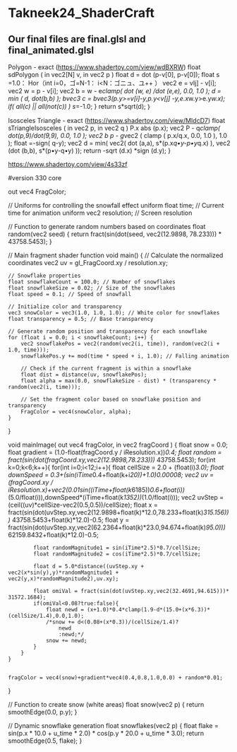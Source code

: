 # Takneek24_ShaderCraft

## Our final files are final.glsl and final_animated.glsl


Polygon - exact (https://www.shadertoy.com/view/wdBXRW)
float
sdPolygon ( in vec2[N] v,
in vec2 p )
float d = dot (p-v[0], p-v[0]);
float s =1.0：
Hor（int i=0，ゴ=N-1：
i<N：ゴニュ、ユ++ ）
vec2 e = vIj] - v[i];
vec2 w =
p - v[i];
vec2 b = w - e*clamp(
dot (w, e) /dot (e,e), 0.0, 1.0 );
d = min ( d, dot(b,b) );
bvec3 c = bvec3(p.y>=v[i]-y,p.y<v[j] -y,e.x*w.y>e.y*w.x);
if( all(c) || all(not(c)) ) s*=-1.0;
}
return
s*sqrt(d);
｝




Isosceles Triangle - exact (https://www.shadertoy.com/view/MIdcD7)
float sTriangleIsosceles ( in vec2 p, in vec2 q )
P.x
abs (p.x);
vec2
P - q*clamp( dot(p,9)/dot(9,9), 0.0, 1.0 );
vec2
b
p - g*vec2 ( clamp ( p.x/q.x, 0.0, 1.0 ), 1.0 );
float
=-sign( q-y);
vec2
d = min( vec2( dot (a,a), s*(p.x*q•y-p•y*q.x) ),
vec2 (dot (b,b), s*(p•y-q•y) ));
return -sqrt (d.x) *sign (d.y);
}




https://www.shadertoy.com/view/4s33zf





#version 330 core

out vec4 FragColor;

// Uniforms for controlling the snowfall effect
uniform float time; // Current time for animation
uniform vec2 resolution; // Screen resolution

// Function to generate random numbers based on coordinates
float random(vec2 seed) {
    return fract(sin(dot(seed, vec2(12.9898, 78.233))) * 43758.5453);
}

// Main fragment shader function
void main()
{
    // Calculate the normalized coordinates
    vec2 uv = gl_FragCoord.xy / resolution.xy;

    // Snowflake properties
    float snowflakeCount = 100.0; // Number of snowflakes
    float snowflakeSize = 0.02; // Size of the snowflakes
    float speed = 0.1; // Speed of snowfall

    // Initialize color and transparency
    vec3 snowColor = vec3(1.0, 1.0, 1.0); // White color for snowflakes
    float transparency = 0.5; // Base transparency

    // Generate random position and transparency for each snowflake
    for (float i = 0.0; i < snowflakeCount; i++) {
        vec2 snowflakePos = vec2(random(vec2(i, time)), random(vec2(i + 1.0, time)));
        snowflakePos.y += mod(time * speed + i, 1.0); // Falling animation

        // Check if the current fragment is within a snowflake
        float dist = distance(uv, snowflakePos);
        float alpha = max(0.0, snowflakeSize - dist) * (transparency * random(vec2(i, time)));

        // Set the fragment color based on snowflake position and transparency
        FragColor = vec4(snowColor, alpha);
    }
}



void mainImage( out vec4 fragColor, in vec2 fragCoord )
{
    float snow = 0.0;
    float gradient = (1.0-float(fragCoord.y / iResolution.x))*0.4;
    float random = fract(sin(dot(fragCoord.xy,vec2(12.9898,78.233)))* 43758.5453);
    for(int k=0;k<6;k++){
        for(int i=0;i<12;i++){
            float cellSize = 2.0 + (float(i)*3.0);
			float downSpeed = 0.3+(sin(iTime*0.4+float(k+i*20))+1.0)*0.00008;
            vec2 uv = (fragCoord.xy / iResolution.x)+vec2(0.01*sin((iTime+float(k*6185))*0.6+float(i))*(5.0/float(i)),downSpeed*(iTime+float(k*1352))*(1.0/float(i)));
            vec2 uvStep = (ceil((uv)*cellSize-vec2(0.5,0.5))/cellSize);
            float x = fract(sin(dot(uvStep.xy,vec2(12.9898+float(k)*12.0,78.233+float(k)*315.156)))* 43758.5453+float(k)*12.0)-0.5;
            float y = fract(sin(dot(uvStep.xy,vec2(62.2364+float(k)*23.0,94.674+float(k)*95.0)))* 62159.8432+float(k)*12.0)-0.5;

            float randomMagnitude1 = sin(iTime*2.5)*0.7/cellSize;
            float randomMagnitude2 = cos(iTime*2.5)*0.7/cellSize;

            float d = 5.0*distance((uvStep.xy + vec2(x*sin(y),y)*randomMagnitude1 + vec2(y,x)*randomMagnitude2),uv.xy);

            float omiVal = fract(sin(dot(uvStep.xy,vec2(32.4691,94.615)))* 31572.1684);
            if(omiVal<0.08?true:false){
                float newd = (x+1.0)*0.4*clamp(1.9-d*(15.0+(x*6.3))*(cellSize/1.4),0.0,1.0);
                /*snow += d<(0.08+(x*0.3))/(cellSize/1.4)?
                    newd
                    :newd;*/
                snow += newd;
            }
        }
    }
    
    
    fragColor = vec4(snow)+gradient*vec4(0.4,0.8,1.0,0.0) + random*0.01;
}




// Function to create snow (white areas)
float snow(vec2 p) {
    return smoothEdge(0.0, p.y);
}

// Dynamic snowflake generation
float snowflakes(vec2 p) {
    float flake = sin(p.x * 10.0 + u_time * 2.0) * cos(p.y * 20.0 + u_time * 3.0);
    return smoothEdge(0.5, flake);
}
